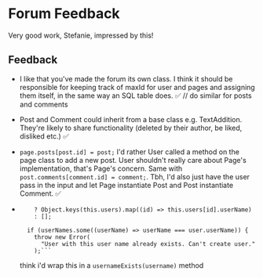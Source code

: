 # Forum Feedback

Very good work, Stefanie, impressed by this!

## Feedback

-   I like that you've made the forum its own class. I think it should be responsible
    for keeping track of maxId for user and pages and assigning them itself, in the same way
    an SQL table does. ✅
    // do similar for posts and comments
-   Post and Comment could inherit from a base class e.g. TextAddition. They're likely
    to share functionality (deleted by their author, be liked, disliked etc.) ✅
-   `page.posts[post.id] = post;` I'd rather User called a method on the page class
    to add a new post. User shouldn't really care about Page's implementation, that's Page's
    concern. Same with `post.comments[comment.id] = comment;`. Tbh, I'd also just have the user
    pass in the input and let Page instantiate Post and Post instantiate Comment. ✅
-   ````const userNames = Object.keys(this.users).length
        ? Object.keys(this.users).map((id) => this.users[id].userName)
        : [];

      if (userNames.some((userName) => userName === user.userName)) {
        throw new Error(
          "User with this user name already exists. Can't create user."
        );```
    ````

    think i'd wrap this in a `usernameExists(username)` method
